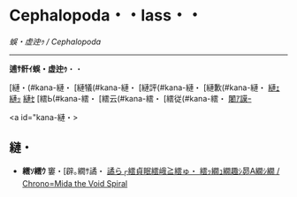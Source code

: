 # Cephalopoda・・lass・・

_蜈・虚迚ｩ / Cephalopoda_

---

**逋ｻ骭ｲ蜈・虚迚ｩ**・・


[縺・(#kana-縺・ [縺犠(#kana-縺・ [縺評(#kana-縺・ [縺歉(#kana-縺・ [縺ｪ](#kana-縺ｪ) [縺ｯ](#kana-縺ｯ) [縺ｾ](#kana-縺ｾ) [繧Ь(#kana-繧・ [繧云(#kana-繧・ [繧従(#kana-繧・ [闍ｱ謨ｰ](#kana-en)

<a id="kana-縺・></a>
## 縺・

- **繧ｿ繧ｳ** 窶・[辟｡繝ｻ譎・ [譎ら┌繧貞眠繧峨≧繧ゅ・ 繧ｯ繝ｭ繝趣ｼ昴Α繝ｼ繝 / Chrono=Mida the Void Spiral](/monster/Chrono=Mida.md)
